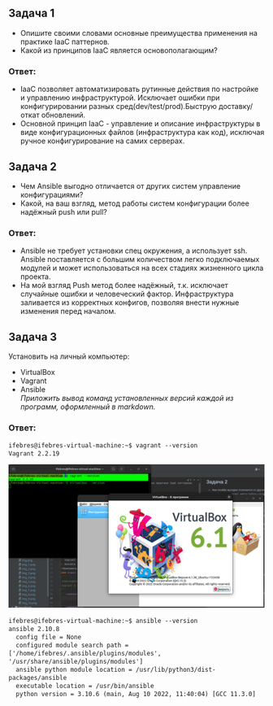 ## Задача 1  
- Опишите своими словами основные преимущества применения на практике IaaC паттернов.
- Какой из принципов IaaC является основополагающим?  
### Ответ:
- IaaC позволяет автоматизировать рутинные действия по настройке и управлению инфраструктурой. Исключает ошибки при конфигурировании разных сред(dev/test/prod).Быструю доставку/откат обновлений.
- Основной принцип IaaC - управление и описание инфраструктуры в виде конфигурационных файлов (инфраструктура как код), исключая ручное конфигурирование на самих серверах. 
## Задача 2
- Чем Ansible выгодно отличается от других систем управление конфигурациями?
- Какой, на ваш взгляд, метод работы систем конфигурации более надёжный push или pull?
### Ответ:  
- Ansible не требует установки спец окружения, а использует ssh. 
Ansible поставляется с большим количеством легко подключаемых модулей и может 
использоваться на всех стадиях жизненного цикла проекта.  
- На мой взгляд Push метод более надёжный, т.к. исключает случайные ошибки и человеческий фактор. Инфраструктура заливается из корректных конфигов, позволяя внести нужные изменения перед началом.

## Задача 3
Установить на личный компьютер:

- VirtualBox
- Vagrant
- Ansible  
*Приложить вывод команд установленных версий каждой из программ, оформленный в markdown.*
### Ответ:
```
ifebres@ifebres-virtual-machine:~$ vagrant --version
Vagrant 2.2.19
```
![img_11.png](img_11.png)

```commandline
ifebres@ifebres-virtual-machine:~$ ansible --version
ansible 2.10.8
  config file = None
  configured module search path = ['/home/ifebres/.ansible/plugins/modules', '/usr/share/ansible/plugins/modules']
  ansible python module location = /usr/lib/python3/dist-packages/ansible
  executable location = /usr/bin/ansible
  python version = 3.10.6 (main, Aug 10 2022, 11:40:04) [GCC 11.3.0]

```
